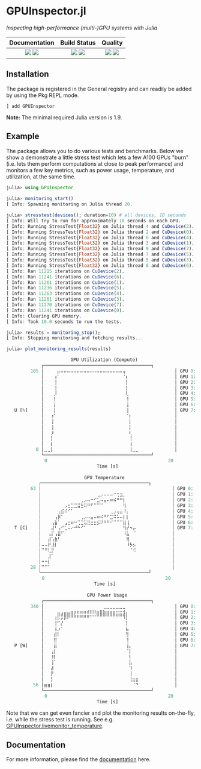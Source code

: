 # GPUInspector.jl

[docs-dev-img]: https://img.shields.io/badge/docs-dev-blue.svg
[docs-dev-url]: https://pc2.github.io/GPUInspector.jl/dev

[docs-stable-img]: https://img.shields.io/badge/docs-stable-blue.svg
[docs-stable-url]: https://pc2.github.io/GPUInspector.jl/stable

[ci-img]: https://git.uni-paderborn.de/pc2-ci/julia/GPUInspector-jl/badges/main/pipeline.svg?key_text=CI@PC2
[ci-url]: https://git.uni-paderborn.de/pc2-ci/julia/GPUInspector-jl/-/pipelines

[cov-img]: https://codecov.io/gh/pc2/GPUInspector.jl/branch/main/graph/badge.svg
[cov-url]: https://codecov.io/gh/pc2/GPUInspector.jl

[lifecycle-img]: https://img.shields.io/badge/lifecycle-maturing-orange.svg

[code-style-img]: https://img.shields.io/badge/code%20style-blue-4495d1.svg
[code-style-url]: https://github.com/invenia/BlueStyle

<!--
![Lifecycle](https://img.shields.io/badge/lifecycle-maturing-blue.svg)
![Lifecycle](https://img.shields.io/badge/lifecycle-stable-green.svg)
![Lifecycle](https://img.shields.io/badge/lifecycle-retired-orange.svg)
![Lifecycle](https://img.shields.io/badge/lifecycle-archived-red.svg)
![Lifecycle](https://img.shields.io/badge/lifecycle-dormant-blue.svg)
![Lifecycle](https://img.shields.io/badge/lifecycle-experimental-orange.svg)
-->

*Inspecting high-performance (multi-)GPU systems with Julia*

| **Documentation**                                                               | **Build Status**                                                                                |  **Quality**                                                                                |
|:-------------------------------------------------------------------------------:|:-----------------------------------------------------------------------------------------------:|:-----------------------------------------------------------------------------------------------:|
| [![][docs-stable-img]][docs-stable-url] [![][docs-dev-img]][docs-dev-url] | [![][ci-img]][ci-url] [![][cov-img]][cov-url] | ![][lifecycle-img] [![][code-style-img]][code-style-url] |

## Installation

The package is registered in the General registry and can readily be added by using the Pkg REPL mode.

```
] add GPUInspector
```

**Note:** The minimal required Julia version is 1.9.

## Example

The package allows you to do various tests and benchmarks. Below we show a demonstrate a little stress test which lets a few A100 GPUs "burn" (i.e. lets them perform computations at close to peak performance) and monitors a few key metrics, such as power usage, temperature, and utilization, at the same time.

```julia
julia> using GPUInspector                                                       
                                                                                    
julia> monitoring_start()                                                           
[ Info: Spawning monitoring on Julia thread 20.

julia> stresstest(devices(); duration=10) # all devices, 10 seconds
[ Info: Will try to run for approximately 10 seconds on each GPU.
[ Info: Running StressTest{Float32} on Julia thread 4 and CuDevice(2).
[ Info: Running StressTest{Float32} on Julia thread 2 and CuDevice(0).
[ Info: Running StressTest{Float32} on Julia thread 6 and CuDevice(4).
[ Info: Running StressTest{Float32} on Julia thread 3 and CuDevice(1).
[ Info: Running StressTest{Float32} on Julia thread 9 and CuDevice(7).
[ Info: Running StressTest{Float32} on Julia thread 7 and CuDevice(5).
[ Info: Running StressTest{Float32} on Julia thread 5 and CuDevice(3).
[ Info: Running StressTest{Float32} on Julia thread 8 and CuDevice(6).
[ Info: Ran 11215 iterations on CuDevice(2).
[ Info: Ran 11241 iterations on CuDevice(6).
[ Info: Ran 11261 iterations on CuDevice(1).
[ Info: Ran 11236 iterations on CuDevice(5).
[ Info: Ran 11263 iterations on CuDevice(4).
[ Info: Ran 11261 iterations on CuDevice(3).
[ Info: Ran 11270 iterations on CuDevice(7).
[ Info: Ran 11241 iterations on CuDevice(0).
[ Info: Clearing GPU memory.
[ Info: Took 10.0 seconds to run the tests.

julia> results = monitoring_stop();
[ Info: Stopping monitoring and fetching results...

julia> plot_monitoring_results(results)

             ⠀⠀⠀⠀⠀⠀⠀⠀⠀GPU Utilization (Compute)
             ┌────────────────────────────────────────┐        
         105 │⠀⠀⠀⠀⡤⠤⠤⠤⠤⠤⠤⠤⠤⠤⠤⠤⠤⠤⠤⠤⠤⠤⠤⠤⢤⠀⠀⠀⠀⠀⠀⠀⠀⠀⠀⠀⠀⠀⠀⠀│ GPU 0: NVIDIA A100-SXM4-40GB
             │⠀⠀⠀⢰⠁⠀⠀⠀⠀⠀⠀⠀⠀⠀⠀⠀⠀⠀⠀⠀⠀⠀⠀⠀⠈⡆⠀⠀⠀⠀⠀⠀⠀⠀⠀⠀⠀⠀⠀⠀│ GPU 1: NVIDIA A100-SXM4-40GB
             │⠀⠀⠀⢸⠀⠀⠀⠀⠀⠀⠀⠀⠀⠀⠀⠀⠀⠀⠀⠀⠀⠀⠀⠀⠀⡇⠀⠀⠀⠀⠀⠀⠀⠀⠀⠀⠀⠀⠀⠀│ GPU 2: NVIDIA A100-SXM4-40GB
             │⠀⠀⠀⢸⠀⠀⠀⠀⠀⠀⠀⠀⠀⠀⠀⠀⠀⠀⠀⠀⠀⠀⠀⠀⠀⡇⠀⠀⠀⠀⠀⠀⠀⠀⠀⠀⠀⠀⠀⠀│ GPU 3: NVIDIA A100-SXM4-40GB
             │⠀⠀⠀⡸⠀⠀⠀⠀⠀⠀⠀⠀⠀⠀⠀⠀⠀⠀⠀⠀⠀⠀⠀⠀⠀⢇⠀⠀⠀⠀⠀⠀⠀⠀⠀⠀⠀⠀⠀⠀│ GPU 4: NVIDIA A100-SXM4-40GB
             │⠀⠀⠀⡇⠀⠀⠀⠀⠀⠀⠀⠀⠀⠀⠀⠀⠀⠀⠀⠀⠀⠀⠀⠀⠀⢸⠀⠀⠀⠀⠀⠀⠀⠀⠀⠀⠀⠀⠀⠀│ GPU 5: NVIDIA A100-SXM4-40GB
             │⠀⠀⠀⡇⠀⠀⠀⠀⠀⠀⠀⠀⠀⠀⠀⠀⠀⠀⠀⠀⠀⠀⠀⠀⠀⢸⠀⠀⠀⠀⠀⠀⠀⠀⠀⠀⠀⠀⠀⠀│ GPU 6: NVIDIA A100-SXM4-40GB
   U [%]     │⠀⠀⠀⡇⠀⠀⠀⠀⠀⠀⠀⠀⠀⠀⠀⠀⠀⠀⠀⠀⠀⠀⠀⠀⠀⢸⠀⠀⠀⠀⠀⠀⠀⠀⠀⠀⠀⠀⠀⠀│ GPU 7: NVIDIA A100-SXM4-40GB
             │⠀⠀⢰⠁⠀⠀⠀⠀⠀⠀⠀⠀⠀⠀⠀⠀⠀⠀⠀⠀⠀⠀⠀⠀⠀⠈⡆⠀⠀⠀⠀⠀⠀⠀⠀⠀⠀⠀⠀⠀│                             
             │⠀⠀⢸⠀⠀⠀⠀⠀⠀⠀⠀⠀⠀⠀⠀⠀⠀⠀⠀⠀⠀⠀⠀⠀⠀⠀⡇⠀⠀⠀⠀⠀⠀⠀⠀⠀⠀⠀⠀⠀│                             
             │⠀⠀⢸⠀⠀⠀⠀⠀⠀⠀⠀⠀⠀⠀⠀⠀⠀⠀⠀⠀⠀⠀⠀⠀⠀⠀⡇⠀⠀⠀⠀⠀⠀⠀⠀⠀⠀⠀⠀⠀│                             
             │⠀⠀⡸⠀⠀⠀⠀⠀⠀⠀⠀⠀⠀⠀⠀⠀⠀⠀⠀⠀⠀⠀⠀⠀⠀⠀⢇⠀⠀⠀⠀⠀⠀⠀⠀⠀⠀⠀⠀⠀│                             
             │⠀⠀⡇⠀⠀⠀⠀⠀⠀⠀⠀⠀⠀⠀⠀⠀⠀⠀⠀⠀⠀⠀⠀⠀⠀⠀⢸⠀⠀⠀⠀⠀⠀⠀⠀⠀⠀⠀⠀⠀│                             
             │⠀⠀⡇⠀⠀⠀⠀⠀⠀⠀⠀⠀⠀⠀⠀⠀⠀⠀⠀⠀⠀⠀⠀⠀⠀⠀⢸⠀⠀⠀⠀⠀⠀⠀⠀⠀⠀⠀⠀⠀│                             
           0 │⣀⣀⡇⠀⠀⠀⠀⠀⠀⠀⠀⠀⠀⠀⠀⠀⠀⠀⠀⠀⠀⠀⠀⠀⠀⠀⢸⣀⣀⠀⠀⠀⠀⠀⠀⠀⠀⠀⠀⠀│                             
             └────────────────────────────────────────┘                             
             ⠀0⠀⠀⠀⠀⠀⠀⠀⠀⠀⠀⠀⠀⠀⠀⠀⠀⠀⠀⠀⠀⠀⠀⠀⠀⠀⠀⠀⠀⠀⠀⠀⠀⠀⠀⠀⠀⠀20⠀                             
             ⠀⠀⠀⠀⠀⠀⠀⠀⠀⠀⠀⠀⠀⠀⠀⠀⠀Time [s]⠀⠀⠀⠀⠀⠀⠀⠀⠀⠀⠀⠀⠀⠀⠀⠀⠀                                                          
                                                                                                                 
            ⠀⠀⠀⠀⠀⠀⠀⠀⠀⠀⠀⠀⠀⠀GPU Temperature⠀⠀⠀⠀⠀⠀⠀⠀⠀⠀⠀⠀⠀                             
            ┌────────────────────────────────────────┐                             
         63 │⠀⠀⠀⠀⠀⠀⠀⠀⠀⠀⠀⠀⠀⠀⠀⠀⠀⠀⠀⠀⠀⠀⠀⠀⠀⠀⠀⠀⠀⠀⠀⠀⠀⠀⠀⠀⠀⠀⠀⠀│ GPU 0: NVIDIA A100-SXM4-40GB
            │⠀⠀⠀⠀⠀⠀⠀⠀⠀⠀⠀⠀⠀⠀⠀⠀⠀⢀⡠⠤⠤⠤⠒⢒⣲⡀⠀⠀⠀⠀⠀⠀⠀⠀⠀⠀⠀⠀⠀⠀│ GPU 1: NVIDIA A100-SXM4-40GB
            │⠀⠀⠀⠀⠀⠀⠀⠀⠀⠀⠀⠀⢀⡠⠤⠒⠊⣁⠤⣤⠤⠶⠮⠛⠛⡇⠀⠀⠀⠀⠀⠀⠀⠀⠀⠀⠀⠀⠀⠀│ GPU 2: NVIDIA A100-SXM4-40GB
            │⠀⠀⠀⠀⠀⠀⠀⡠⣒⣉⣉⣭⣓⠭⠛⠋⠉⠉⠉⠀⠀⠀⠀⠀⠀⢻⠀⠀⠀⠀⠀⠀⠀⠀⠀⠀⠀⠀⠀⠀│ GPU 3: NVIDIA A100-SXM4-40GB 
            │⠀⠀⠀⠀⠀⢠⣮⠮⠊⠁⠀⠀⠀⠀⠀⠀⠀⠀⠀⠀⠀⢀⡠⢤⣤⠸⡄⠀⠀⠀⠀⠀⠀⠀⠀⠀⠀⠀⠀⠀│ GPU 4: NVIDIA A100-SXM4-40GB 
            │⠀⠀⠀⠀⢠⡿⠁⠀⠀⠀⠀⠀⢀⡠⠤⣤⠤⠶⠮⠛⠋⣉⠭⠥⠤⡇⡇⠀⠀⠀⠀⠀⠀⠀⠀⠀⠀⠀⠀⠀│ GPU 5: NVIDIA A100-SXM4-40GB 
            │⠀⠀⠀⢠⣷⠁⠀⣠⣒⠶⠒⢉⣉⢭⣛⣒⣒⡪⠝⠛⠛⠊⠉⠉⠉⣿⢸⠀⠀⠀⠀⠀⠀⠀⠀⠀⠀⠀⠀⠀│ GPU 6: NVIDIA A100-SXM4-40GB 
   T [C]    │⠀⠀⠀⣼⠃⢠⠊⣁⠤⠔⠚⠓⠊⠁⠀⠀⠀⠀⠀⠀⠀⠀⠀⠀⠀⢻⡞⠲⡤⠀⠀⠀⠀⠀⠀⠀⠀⠀⠀⠀│ GPU 7: NVIDIA A100-SXM4-40GB 
            │⠀⠀⢠⡏⢠⣿⠋⠀⠀⠀⠀⠀⠀⠀⠀⠀⠀⠀⠀⠀⠀⠀⠀⠀⠀⠸⣧⠀⠈⠀⠀⠀⠀⠀⠀⠀⠀⠀⠀⠀│                              
            │⠀⠀⣼⢡⣷⠃⠀⠀⠀⠀⠀⠀⠀⠀⠀⠀⠀⠀⠀⠀⠀⠀⠀⠀⠀⠀⢿⠀⠀⠀⠀⠀⠀⠀⠀⠀⠀⠀⠀⠀│                              
            │⠤⠤⡟⣸⡇⠀⠀⠀⠀⠀⠀⠀⠀⠀⠀⠀⠀⠀⠀⠀⠀⠀⠀⠀⠀⠀⠸⡳⡢⠀⠀⠀⠀⠀⠀⠀⠀⠀⠀⠀│                              
            │⠉⠛⢇⡟⠀⠀⠀⠀⠀⠀⠀⠀⠀⠀⠀⠀⠀⠀⠀⠀⠀⠀⠀⠀⠀⠀⠀⠈⠪⠀⠀⠀⠀⠀⠀⠀⠀⠀⠀⠀│                              
            │⠀⠀⣸⠁⠀⠀⠀⠀⠀⠀⠀⠀⠀⠀⠀⠀⠀⠀⠀⠀⠀⠀⠀⠀⠀⠀⠀⠀⠀⠀⠀⠀⠀⠀⠀⠀⠀⠀⠀⠀│                              
            │⠒⠒⡇⠀⠀⠀⠀⠀⠀⠀⠀⠀⠀⠀⠀⠀⠀⠀⠀⠀⠀⠀⠀⠀⠀⠀⠀⠀⠀⠀⠀⠀⠀⠀⠀⠀⠀⠀⠀⠀│                              
         28 │⠉⠉⠁⠀⠀⠀⠀⠀⠀⠀⠀⠀⠀⠀⠀⠀⠀⠀⠀⠀⠀⠀⠀⠀⠀⠀⠀⠀⠀⠀⠀⠀⠀⠀⠀⠀⠀⠀⠀⠀│                              
            └────────────────────────────────────────┘                              
            ⠀0⠀⠀⠀⠀⠀⠀⠀⠀⠀⠀⠀⠀⠀⠀⠀⠀⠀⠀⠀⠀⠀⠀⠀⠀⠀⠀⠀⠀⠀⠀⠀⠀⠀⠀⠀⠀⠀20⠀                              
            ⠀⠀⠀⠀⠀⠀⠀⠀⠀⠀⠀⠀⠀⠀⠀⠀⠀Time [s]⠀⠀⠀⠀⠀⠀⠀⠀⠀⠀⠀⠀⠀⠀⠀⠀⠀                              
                                                                                                                 
             ⠀⠀⠀⠀⠀⠀⠀⠀⠀⠀⠀⠀⠀⠀GPU Power Usage⠀⠀⠀⠀⠀⠀⠀⠀⠀⠀⠀⠀⠀                              
             ┌────────────────────────────────────────┐                             
         340 │⠀⠀⠀⠀⠀⠀⠀⠀⠀⠀⠀⠀⠀⠀⠀⠀⠀⠀⢀⣀⣀⣀⣀⣀⣀⠀⠀⠀⠀⠀⠀⠀⠀⠀⠀⠀⠀⠀⠀⠀│ GPU 0: NVIDIA A100-SXM4-40GB
             │⠀⠀⠀⠀⣤⣠⣤⣤⣶⡶⠶⠶⠶⠾⠿⠿⣶⣿⣷⣶⣶⣶⣒⣒⣺⡄⠀⠀⠀⠀⠀⠀⠀⠀⠀⠀⠀⠀⠀⠀│ GPU 1: NVIDIA A100-SXM4-40GB
             │⠀⠀⠀⢰⡯⡭⡿⠟⠛⠛⠛⠛⠛⠛⠉⠉⠉⠉⠉⠉⠉⠉⠉⠉⠹⡇⠀⠀⠀⠀⠀⠀⠀⠀⠀⠀⠀⠀⠀⠀│ GPU 2: NVIDIA A100-SXM4-40GB
             │⠀⠀⠀⢸⠋⡜⠀⠀⠀⠀⠀⠀⠀⠀⠀⠀⠀⠀⠀⠀⠀⠀⠀⠀⠀⡇⠀⠀⠀⠀⠀⠀⠀⠀⠀⠀⠀⠀⠀⠀│ GPU 3: NVIDIA A100-SXM4-40GB
             │⠀⠀⠀⢸⡰⠁⠀⠀⠀⠀⠀⠀⠀⠀⠀⠀⠀⠀⠀⠀⠀⠀⠀⠀⠀⣧⠀⠀⠀⠀⠀⠀⠀⠀⠀⠀⠀⠀⠀⠀│ GPU 4: NVIDIA A100-SXM4-40GB
             │⠀⠀⠀⣾⠇⠀⠀⠀⠀⠀⠀⠀⠀⠀⠀⠀⠀⠀⠀⠀⠀⠀⠀⠀⠀⢻⠀⠀⠀⠀⠀⠀⠀⠀⠀⠀⠀⠀⠀⠀│ GPU 5: NVIDIA A100-SXM4-40GB
             │⠀⠀⠀⣿⠀⠀⠀⠀⠀⠀⠀⠀⠀⠀⠀⠀⠀⠀⠀⠀⠀⠀⠀⠀⠀⢸⠀⠀⠀⠀⠀⠀⠀⠀⠀⠀⠀⠀⠀⠀│ GPU 6: NVIDIA A100-SXM4-40GB
   P [W]     │⠀⠀⠀⣿⠀⠀⠀⠀⠀⠀⠀⠀⠀⠀⠀⠀⠀⠀⠀⠀⠀⠀⠀⠀⠀⢸⡄⠀⠀⠀⠀⠀⠀⠀⠀⠀⠀⠀⠀⠀│ GPU 7: NVIDIA A100-SXM4-40GB
             │⠀⠀⢠⡇⠀⠀⠀⠀⠀⠀⠀⠀⠀⠀⠀⠀⠀⠀⠀⠀⠀⠀⠀⠀⠀⠈⡇⠀⠀⠀⠀⠀⠀⠀⠀⠀⠀⠀⠀⠀│                              
             │⠀⠀⢸⡇⠀⠀⠀⠀⠀⠀⠀⠀⠀⠀⠀⠀⠀⠀⠀⠀⠀⠀⠀⠀⠀⠀⡇⠀⠀⠀⠀⠀⠀⠀⠀⠀⠀⠀⠀⠀│                              
             │⠀⠀⢸⠁⠀⠀⠀⠀⠀⠀⠀⠀⠀⠀⠀⠀⠀⠀⠀⠀⠀⠀⠀⠀⠀⠀⣧⠀⠀⠀⠀⠀⠀⠀⠀⠀⠀⠀⠀⠀│                              
             │⠀⠀⣼⠀⠀⠀⠀⠀⠀⠀⠀⠀⠀⠀⠀⠀⠀⠀⠀⠀⠀⠀⠀⠀⠀⠀⢹⠀⠀⠀⠀⠀⠀⠀⠀⠀⠀⠀⠀⠀│                              
             │⠀⠀⡟⠀⠀⠀⠀⠀⠀⠀⠀⠀⠀⠀⠀⠀⠀⠀⠀⠀⠀⠀⠀⠀⠀⠀⢸⠀⠀⠀⠀⠀⠀⠀⠀⠀⠀⠀⠀⠀│                              
             │⠀⠀⡇⠀⠀⠀⠀⠀⠀⠀⠀⠀⠀⠀⠀⠀⠀⠀⠀⠀⠀⠀⠀⠀⠀⠀⢸⣶⣶⠀⠀⠀⠀⠀⠀⠀⠀⠀⠀⠀│                              
          56 │⣶⣶⡇⠀⠀⠀⠀⠀⠀⠀⠀⠀⠀⠀⠀⠀⠀⠀⠀⠀⠀⠀⠀⠀⠀⠀⠀⠈⠙⠀⠀⠀⠀⠀⠀⠀⠀⠀⠀⠀│                              
             └────────────────────────────────────────┘                              
             ⠀0⠀⠀⠀⠀⠀⠀⠀⠀⠀⠀⠀⠀⠀⠀⠀⠀⠀⠀⠀⠀⠀⠀⠀⠀⠀⠀⠀⠀⠀⠀⠀⠀⠀⠀⠀⠀⠀20⠀                              
             ⠀⠀⠀⠀⠀⠀⠀⠀⠀⠀⠀⠀⠀⠀⠀⠀⠀Time [s]⠀⠀⠀⠀⠀⠀⠀⠀⠀⠀⠀⠀⠀⠀⠀⠀⠀                              
```

Note that we can get even fancier and plot the monitoring results on-the-fly, i.e. while the stress test is running. See e.g. [GPUInspector.livemonitor_temperature](https://pc2.github.io/GPUInspector.jl/dev/refs/monitoring/#GPUInspector.livemonitor_temperature-Tuple{Any}).

## Documentation

For more information, please find the [documentation](https://pc2.github.io/GPUInspector.jl/dev) here.
